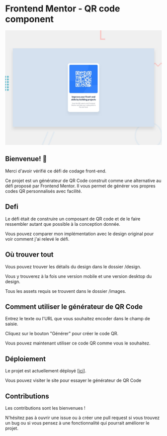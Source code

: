 # Frontend Mentor - QR code component

![Design preview for the QR code component coding challenge](./design/desktop-preview.jpg)

## Bienvenue! 👋

Merci d'avoir vérifié ce défi de codage front-end.

Ce projet est un générateur de QR Code construit comme une alternative au défi proposé par Frontend Mentor. Il vous permet de générer vos propres codes QR personnalisés avec facilité.

## Defi

Le défi était de construire un composant de QR code et de le faire ressembler autant que possible à la conception donnée.

Vous pouvez comparer mon implémentation avec le design original pour voir comment j'ai relevé le défi.

## Où trouver tout

Vous pouvez trouver les détails du design dans le dossier /design.

Vous y trouverez à la fois une version mobile et une version desktop du design.

Tous les assets requis se trouvent dans le dossier /images.

## Comment utiliser le générateur de QR Code

Entrez le texte ou l'URL que vous souhaitez encoder dans le champ de saisie.

Cliquez sur le bouton "Générer" pour créer le code QR.

Vous pouvez maintenant utiliser ce code QR comme vous le souhaitez.

## Déploiement

Le projet est actuellement déployé [[ici](https://qrcode-generator-livid.vercel.app/)].

Vous pouvez visiter le site pour essayer le générateur de QR Code

## Contributions

Les contributions sont les bienvenues ! 

N'hésitez pas à ouvrir une issue ou à créer une pull request si vous trouvez un bug ou si vous pensez à une fonctionnalité qui pourrait améliorer le projet.
